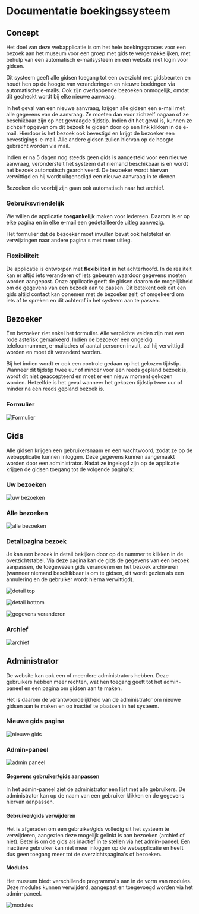 # Documentatie boekingssysteem

## Concept

Het doel van deze webapplicatie is om het hele boekingsproces voor een bezoek aan het museum voor een groep met gids te vergemakkelijken, met behulp van een automatisch e-mailsysteem en een website met login voor gidsen.

Dit systeem geeft alle gidsen toegang tot een overzicht met gidsbeurten en houdt hen op de hoogte van veranderingen en nieuwe boekingen via automatische e-mails. Ook zijn overlappende bezoeken onmogelijk, omdat dit gecheckt wordt bij elke nieuwe aanvraag.

In het geval van een nieuwe aanvraag, krijgen alle gidsen een e-mail met alle gegevens van de aanvraag. Ze moeten dan voor zichzelf nagaan of ze beschikbaar zijn op het gevraagde tijdstip. Indien dit het geval is, kunnen ze zichzelf opgeven om dit bezoek te gidsen door op een link klikken in de e-mail.
Hierdoor is het bezoek ook bevestigd en krijgt de bezoeker een bevestigings-e-mail. Alle andere gidsen zullen hiervan op de hoogte gebracht worden via mail.

Indien er na 5 dagen nog steeds geen gids is aangesteld voor een nieuwe aanvraag, veronderstelt het systeem dat niemand beschikbaar is en wordt het bezoek automatisch gearchiveerd. De bezoeker wordt hiervan verwittigd en hij wordt uitgenodigd een nieuwe aanvraag in te dienen.

Bezoeken die voorbij zijn gaan ook automatisch naar het archief.

### Gebruiksvriendelijk

We willen de applicatie **toegankelijk** maken voor iedereen. Daarom is er op elke pagina en in elke e-mail een gedetailleerde uitleg aanwezig.

Het formulier dat de bezoeker moet invullen bevat ook helptekst en verwijzingen naar andere pagina's met meer uitleg.

### Flexibiliteit

De applicatie is ontworpen met **flexibiliteit** in het achterhoofd. In de realiteit kan er altijd iets veranderen of iets gebeuren waardoor gegevens moeten worden aangepast. Onze applicatie geeft de gidsen daarom de mogelijkheid om de gegevens van een bezoek aan te passen.
Dit betekent ook dat een gids altijd contact kan opnemen met de bezoeker zelf, of omgekeerd om iets af te spreken en dit achteraf in het systeem aan te passen.

## Bezoeker

Een bezoeker ziet enkel het formulier. Alle verplichte velden zijn met een rode asterisk gemarkeerd. Indien de bezoeker een ongeldig telefoonnummer, e-mailadres of aantal personen invult, zal hij verwittigd worden en moet dit veranderd worden.

Bij het indien wordt er ook een controle gedaan op het gekozen tijdstip. Wanneer dit tijdstip twee uur of minder voor een reeds gepland bezoek is, wordt dit niet geaccepteerd en moet er een nieuw moment gekozen worden. Hetzelfde is het geval wanneer het gekozen tijdstip twee uur of minder na een reeds gepland bezoek is.

### Formulier

![Formulier](./img/form.png)

## Gids

Alle gidsen krijgen een gebruikersnaam en een wachtwoord, zodat ze op de webapplicatie kunnen inloggen.
Deze gegevens kunnen aangemaakt worden door een administrator.
Nadat ze ingelogd zijn op de applicatie krijgen de gidsen toegang tot de volgende pagina's:

### Uw bezoeken

![uw bezoeken](./img/uw_bezoeken.png)

### Alle bezoeken

![alle bezoeken](./img/alle_bezoeken.png)

### Detailpagina bezoek

Je kan een bezoek in detail bekijken door op de nummer te klikken in de overzichtstabel. Via deze pagina kan de gids de gegevens van een bezoek aanpassen, de toegewezen gids veranderen en het bezoek archiveren (wanneer niemand beschikbaar is om te gidsen, dit wordt gezien als een annulering en de gebruiker wordt hierna verwittigd).

![detail top](./img/detail_top.png)

![detail bottom](./img/detail_bottom.png)

![gegevens veranderen](./img/gegevens_veranderen.png)

### Archief

![archief](./img/archief.png)

## Administrator

De website kan ook een of meerdere administrators hebben. Deze gebruikers hebben meer rechten, wat hen toegang geeft tot het admin-paneel en een pagina om gidsen aan te maken.

Het is daarom de verantwoordelijkheid van de administrator om nieuwe gidsen aan te maken en op inactief te plaatsen in het systeem.

### Nieuwe gids pagina

![nieuwe gids](./img/new_guide.png)

### Admin-paneel

![admin paneel](./img/admin-paneel.png)

#### Gegevens gebruiker/gids aanpassen

In het admin-paneel ziet de administrator een lijst met alle gebruikers. De administrator kan op de naam van een gebruiker klikken en de gegevens hiervan aanpassen.

#### Gebruiker/gids verwijderen

Het is afgeraden om een gebruiker/gids volledig uit het systeem te verwijderen, aangezien deze mogelijk gelinkt is aan bezoeken (archief of niet).
Beter is om de gids als inactief in te stellen via het admin-paneel. Een inactieve gebruiker kan niet meer inloggen op de webapplicatie en heeft dus geen toegang meer tot de overzichtspagina's of bezoeken.

#### Modules

Het museum biedt verschillende programma's aan in de vorm van modules. Deze modules kunnen verwijderd, aangepast en toegevoegd worden via het admin-paneel.

![modules](./img/modules.png)
